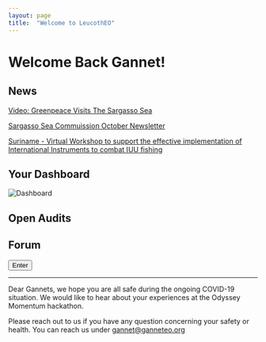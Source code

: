 ```yaml
---
layout: page
title:  "Welcome to LeucothEO"
---
```


# Welcome Back Gannet!

## News

[Video: Greenpeace Visits The Sargasso Sea](https://bernews.com/2020/11/video-sargasso-sea-marine-area-bermuda/)

[Sargasso Sea Commuission October Newsletter](https://myemail.constantcontact.com/October-2020-Sargasso-Sea-Commission-Newsletter.html?soid=1109154724045&aid=PWyYwOkTDt0)

[Suriname - Virtual Workshop to support the effective implementation of International Instruments to combat IUU fishing](http://www.fao.org/iuu-fishing/news-events/detail/en/c/1320325/)


## Your Dashboard

![Dashboard](https://github.com/IneffableKoD/LeucothEO/blob/gh-pages/assets/img/gannet_dashboard.png?raw=true)

## Open Audits

## Forum

<button onclick="document.location='https://www.youtube.com/watch?v=dQw4w9WgXcQ'">Enter</button>

<hr>

Dear Gannets, we hope you are all safe during the ongoing COVID-19 situation. We would like to hear about your experiences at the Odyssey Momentum hackathon. 

Please reach out to us if you have any question concerning your safety or health. You can reach us under gannet@ganneteo.org